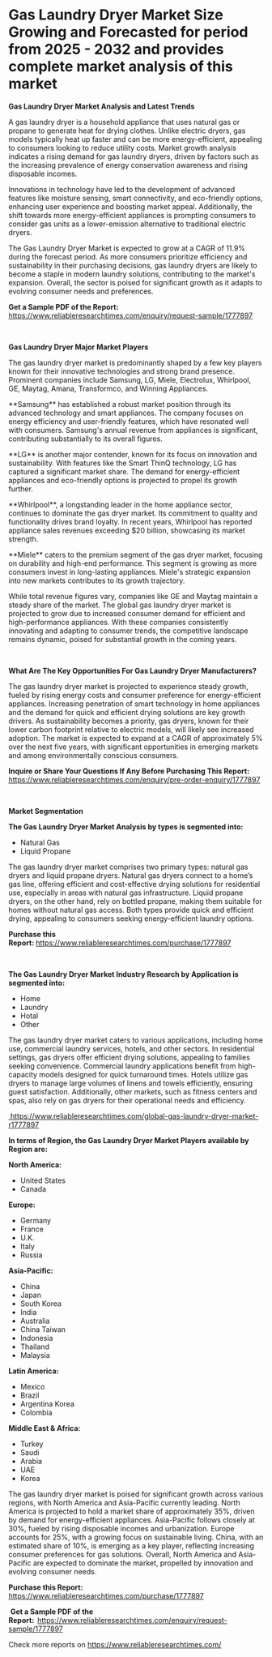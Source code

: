<p><h1>Gas Laundry Dryer Market Size Growing and Forecasted for period from 2025 - 2032 and provides complete market analysis of this market</h1></p><p><strong>Gas Laundry Dryer Market Analysis and Latest Trends</strong></p>
<p><p>A gas laundry dryer is a household appliance that uses natural gas or propane to generate heat for drying clothes. Unlike electric dryers, gas models typically heat up faster and can be more energy-efficient, appealing to consumers looking to reduce utility costs. Market growth analysis indicates a rising demand for gas laundry dryers, driven by factors such as the increasing prevalence of energy conservation awareness and rising disposable incomes. </p><p>Innovations in technology have led to the development of advanced features like moisture sensing, smart connectivity, and eco-friendly options, enhancing user experience and boosting market appeal. Additionally, the shift towards more energy-efficient appliances is prompting consumers to consider gas units as a lower-emission alternative to traditional electric dryers. </p><p>The Gas Laundry Dryer Market is expected to grow at a CAGR of 11.9% during the forecast period. As more consumers prioritize efficiency and sustainability in their purchasing decisions, gas laundry dryers are likely to become a staple in modern laundry solutions, contributing to the market's expansion. Overall, the sector is poised for significant growth as it adapts to evolving consumer needs and preferences.</p></p>
<p><strong>Get a Sample PDF of the Report:&nbsp;</strong> <a href="https://www.reliableresearchtimes.com/enquiry/request-sample/1777897?utm_campaign=2774&utm_medium=2&utm_source=Github&utm_content=ia&utm_term=04042025&utm_id=gas-laundry-dryer">https://www.reliableresearchtimes.com/enquiry/request-sample/1777897</a></p>
<p>&nbsp;</p>
<p><strong>Gas Laundry Dryer Major Market Players</strong></p>
<p><p>The gas laundry dryer market is predominantly shaped by a few key players known for their innovative technologies and strong brand presence. Prominent companies include Samsung, LG, Miele, Electrolux, Whirlpool, GE, Maytag, Amana, Transformco, and Winning Appliances.</p><p>**Samsung** has established a robust market position through its advanced technology and smart appliances. The company focuses on energy efficiency and user-friendly features, which have resonated well with consumers. Samsung's annual revenue from appliances is significant, contributing substantially to its overall figures.</p><p>**LG** is another major contender, known for its focus on innovation and sustainability. With features like the Smart ThinQ technology, LG has captured a significant market share. The demand for energy-efficient appliances and eco-friendly options is projected to propel its growth further.</p><p>**Whirlpool**, a longstanding leader in the home appliance sector, continues to dominate the gas dryer market. Its commitment to quality and functionality drives brand loyalty. In recent years, Whirlpool has reported appliance sales revenues exceeding $20 billion, showcasing its market strength.</p><p>**Miele** caters to the premium segment of the gas dryer market, focusing on durability and high-end performance. This segment is growing as more consumers invest in long-lasting appliances. Miele's strategic expansion into new markets contributes to its growth trajectory.</p><p>While total revenue figures vary, companies like GE and Maytag maintain a steady share of the market. The global gas laundry dryer market is projected to grow due to increased consumer demand for efficient and high-performance appliances. With these companies consistently innovating and adapting to consumer trends, the competitive landscape remains dynamic, poised for substantial growth in the coming years.</p></p>
<p>&nbsp;</p>
<p><strong>What Are The Key Opportunities For Gas Laundry Dryer Manufacturers?</strong></p>
<p><p>The gas laundry dryer market is projected to experience steady growth, fueled by rising energy costs and consumer preference for energy-efficient appliances. Increasing penetration of smart technology in home appliances and the demand for quick and efficient drying solutions are key growth drivers. As sustainability becomes a priority, gas dryers, known for their lower carbon footprint relative to electric models, will likely see increased adoption. The market is expected to expand at a CAGR of approximately 5% over the next five years, with significant opportunities in emerging markets and among environmentally conscious consumers.</p></p>
<p><strong>Inquire or Share Your Questions If Any Before Purchasing This Report:</strong> <a href="https://www.reliableresearchtimes.com/enquiry/pre-order-enquiry/1777897?utm_campaign=2774&utm_medium=2&utm_source=Github&utm_content=ia&utm_term=04042025&utm_id=gas-laundry-dryer">https://www.reliableresearchtimes.com/enquiry/pre-order-enquiry/1777897</a></p>
<p>&nbsp;</p>
<p><strong>Market Segmentation</strong></p>
<p><strong>The Gas Laundry Dryer Market Analysis by types is segmented into:</strong></p>
<p><ul><li>Natural Gas</li><li>Liquid Propane</li></ul></p>
<p><p>The gas laundry dryer market comprises two primary types: natural gas dryers and liquid propane dryers. Natural gas dryers connect to a home’s gas line, offering efficient and cost-effective drying solutions for residential use, especially in areas with natural gas infrastructure. Liquid propane dryers, on the other hand, rely on bottled propane, making them suitable for homes without natural gas access. Both types provide quick and efficient drying, appealing to consumers seeking energy-efficient laundry options.</p></p>
<p><strong>Purchase this Report:&nbsp;</strong><a href="https://www.reliableresearchtimes.com/purchase/1777897?utm_campaign=2774&utm_medium=2&utm_source=Github&utm_content=ia&utm_term=04042025&utm_id=gas-laundry-dryer">https://www.reliableresearchtimes.com/purchase/1777897</a></p>
<p>&nbsp;</p>
<p><strong>The Gas Laundry Dryer Market Industry Research by Application is segmented into:</strong></p>
<p><ul><li>Home</li><li>Laundry</li><li>Hotal</li><li>Other</li></ul></p>
<p><p>The gas laundry dryer market caters to various applications, including home use, commercial laundry services, hotels, and other sectors. In residential settings, gas dryers offer efficient drying solutions, appealing to families seeking convenience. Commercial laundry applications benefit from high-capacity models designed for quick turnaround times. Hotels utilize gas dryers to manage large volumes of linens and towels efficiently, ensuring guest satisfaction. Additionally, other markets, such as fitness centers and spas, also rely on gas dryers for their operational needs and efficiency.</p></p>
<p><a href="https://www.reliableresearchtimes.com/global-gas-laundry-dryer-market-r1777897?utm_campaign=2774&utm_medium=2&utm_source=Github&utm_content=ia&utm_term=04042025&utm_id=gas-laundry-dryer">&nbsp;https://www.reliableresearchtimes.com/global-gas-laundry-dryer-market-r1777897</a></p>
<p><strong>In terms of Region, the Gas Laundry Dryer Market Players available by Region are:</strong></p>
<p>
    <p> <strong> North America: </strong>
        <ul>
            <li>United States</li>
            <li>Canada</li>
        </ul>
        </p> 
    <p> <strong> Europe: </strong>
        <ul>
            <li>Germany</li>
            <li>France</li>
            <li>U.K.</li>
            <li>Italy</li>
            <li>Russia</li>
        </ul>
        </p> 
    <p> <strong> Asia-Pacific: </strong>
        <ul>
            <li>China</li>
            <li>Japan</li>
            <li>South Korea</li>
            <li>India</li>
            <li>Australia</li>
            <li>China Taiwan</li>
            <li>Indonesia</li>
            <li>Thailand</li>
            <li>Malaysia</li>
        </ul>
        </p> 
    <p> <strong> Latin America: </strong>
        <ul>
            <li>Mexico</li>
            <li>Brazil</li>
            <li>Argentina Korea</li>
            <li>Colombia</li>
        </ul>
        </p> 
    <p> <strong> Middle East & Africa: </strong>
        <ul>
            <li>Turkey</li>
            <li>Saudi</li>
            <li>Arabia</li>
            <li>UAE</li>
            <li>Korea</li>
        </ul>
    </p>
    </p>
<p><p>The gas laundry dryer market is poised for significant growth across various regions, with North America and Asia-Pacific currently leading. North America is projected to hold a market share of approximately 35%, driven by demand for energy-efficient appliances. Asia-Pacific follows closely at 30%, fueled by rising disposable incomes and urbanization. Europe accounts for 25%, with a growing focus on sustainable living. China, with an estimated share of 10%, is emerging as a key player, reflecting increasing consumer preferences for gas solutions. Overall, North America and Asia-Pacific are expected to dominate the market, propelled by innovation and evolving consumer needs.</p></p>
<p><strong>Purchase this Report: </strong><a href="https://www.reliableresearchtimes.com/purchase/1777897?utm_campaign=2774&utm_medium=2&utm_source=Github&utm_content=ia&utm_term=04042025&utm_id=gas-laundry-dryer">https://www.reliableresearchtimes.com/purchase/1777897</a></p>
<p>&nbsp;<strong>Get a Sample PDF of the Report:&nbsp;&nbsp;</strong><a href="https://www.reliableresearchtimes.com/enquiry/request-sample/1777897?utm_campaign=2774&utm_medium=2&utm_source=Github&utm_content=ia&utm_term=04042025&utm_id=gas-laundry-dryer">https://www.reliableresearchtimes.com/enquiry/request-sample/1777897</a></p>
<p><strong></strong></p>
<p>Check more reports on <a href="https://www.reliableresearchtimes.com/?utm_campaign=2774&utm_medium=2&utm_source=Github&utm_content=ia&utm_term=04042025&utm_id=gas-laundry-dryer">https://www.reliableresearchtimes.com/</a></p>